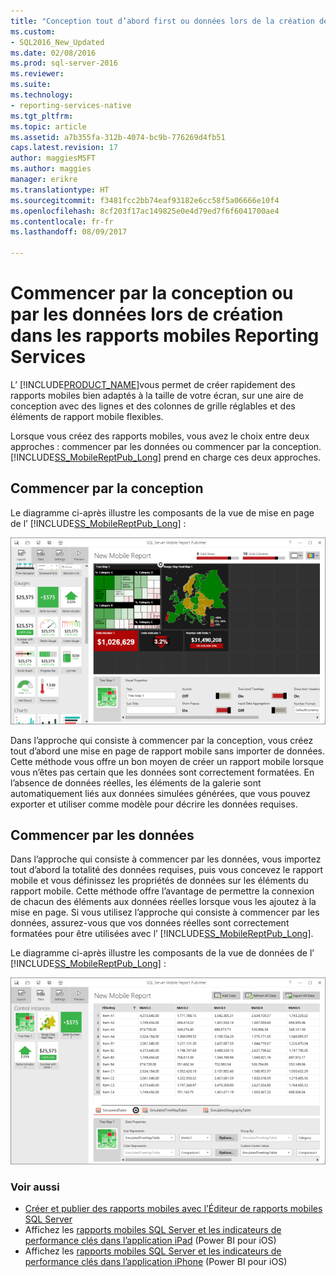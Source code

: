 ```yaml
---
title: "Conception tout d’abord first ou données lors de la création de rapports mobiles Reporting Services | Documents Microsoft"
ms.custom:
- SQL2016_New_Updated
ms.date: 02/08/2016
ms.prod: sql-server-2016
ms.reviewer: 
ms.suite: 
ms.technology:
- reporting-services-native
ms.tgt_pltfrm: 
ms.topic: article
ms.assetid: a7b355fa-312b-4074-bc9b-776269d4fb51
caps.latest.revision: 17
author: maggiesMSFT
ms.author: maggies
manager: erikre
ms.translationtype: HT
ms.sourcegitcommit: f3481fcc2bb74eaf93182e6cc58f5a06666e10f4
ms.openlocfilehash: 8cf203f17ac149825e0e4d79ed7f6f6041700ae4
ms.contentlocale: fr-fr
ms.lasthandoff: 08/09/2017

---
```

# <a name="design-first-or-data-first-when-creating-in-reporting-services-mobile-reports"></a>Commencer par la conception ou par les données lors de création dans les rapports mobiles Reporting Services
  
L’ [!INCLUDE[PRODUCT_NAME](../../includes/ss-mobilereptpub-long.md)]vous permet de créer rapidement des rapports mobiles bien adaptés à la taille de votre écran, sur une aire de conception avec des lignes et des colonnes de grille réglables et des éléments de rapport mobile flexibles.   
  
Lorsque vous créez des rapports mobiles, vous avez le choix entre deux approches : commencer par les données ou commencer par la conception. [!INCLUDE[SS_MobileReptPub_Long](../../includes/ss-mobilereptpub-short.md)] prend en charge ces deux approches.   
  
## <a name="design-first"></a>Commencer par la conception  
  
Le diagramme ci-après illustre les composants de la vue de mise en page de l’ [!INCLUDE[SS_MobileReptPub_Long](../../includes/ss-mobilereptpub-short.md)] :   
  
![SS_MRP_LayoutTab](../../reporting-services/mobile-reports/media/ss-mrp-layouttab.png)  
  
Dans l’approche qui consiste à commencer par la conception, vous créez tout d’abord une mise en page de rapport mobile sans importer de données. Cette méthode vous offre un bon moyen de créer un rapport mobile lorsque vous n’êtes pas certain que les données sont correctement formatées. En l’absence de données réelles, les éléments de la galerie sont automatiquement liés aux données simulées générées, que vous pouvez exporter et utiliser comme modèle pour décrire les données requises.  
  
## <a name="data-first"></a>Commencer par les données  
Dans l’approche qui consiste à commencer par les données, vous importez tout d’abord la totalité des données requises, puis vous concevez le rapport mobile et vous définissez les propriétés de données sur les éléments du rapport mobile. Cette méthode offre l’avantage de permettre la connexion de chacun des éléments aux données réelles lorsque vous les ajoutez à la mise en page. Si vous utilisez l’approche qui consiste à commencer par les données, assurez-vous que vos données réelles sont correctement formatées pour être utilisées avec l’ [!INCLUDE[SS_MobileReptPub_Long](../../includes/ss-mobilereptpub-short.md)].   
  
 Le diagramme ci-après illustre les composants de la vue de données de l’ [!INCLUDE[SS_MobileReptPub_Long](../../includes/ss-mobilereptpub-short.md)] :  
  
![SS_MRP_DataTab](../../reporting-services/mobile-reports/media/ss-mrp-datatab.png)  
  
### <a name="see-also"></a>Voir aussi  
- [Créer et publier des rapports mobiles avec l’Éditeur de rapports mobiles SQL Server](../../reporting-services/mobile-reports/create-mobile-reports-with-sql-server-mobile-report-publisher.md)  
-  Affichez les [rapports mobiles SQL Server et les indicateurs de performance clés dans l’application iPad](https://pbiwebprod-docs.azurewebsites.net/en-us/documentation/powerbi-mobile-ipad-kpis-mobile-reports)  (Power BI pour iOS)  
-  Affichez les [rapports mobiles SQL Server et les indicateurs de performance clés dans l’application iPhone](https://pbiwebprod-docs.azurewebsites.net/en-us/documentation/powerbi-mobile-iphone-kpis-mobile-reports) (Power BI pour iOS)  
  
  
  
  


